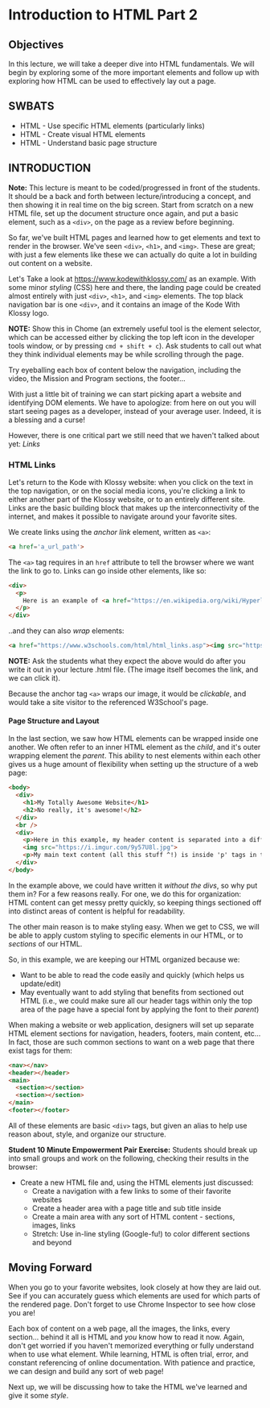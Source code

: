 # Introduction to HTML Part 2

## Objectives

In this lecture, we will take a deeper dive into HTML fundamentals. We will
begin by exploring some of the more important elements and follow up with
exploring how HTML can be used to effectively lay out a page. 

## SWBATS

+ HTML - Use specific HTML elements (particularly links)
+ HTML - Create visual HTML elements
+ HTML - Understand basic page structure

## INTRODUCTION

**Note:** This lecture is meant to be coded/progressed in front of the students.
It should be a back and forth between lecture/introducing a concept, and then
showing it in real time on the big screen. Start from scratch on a new HTML
file, set up the document structure once again, and put a basic element, such
as a `<div>`, on the page as a review before beginning.

So far, we've built HTML pages and learned how to get elements and text to
render in the browser. We've seen `<div>`, `<h1>`, and `<img>`. These are great;
with just a few elements like these we can actually do quite a lot in building
out content on a website. 

Let's Take a look at https://www.kodewithklossy.com/ as an example. With some
minor _styling_ (CSS) here and there, the landing page could be created almost
entirely with just `<div>`, `<h1>`, and `<img>` elements. The top black
navigation bar is one `<div>`, and it contains an image of the Kode With Klossy
logo. 

**NOTE:** Show this in Chome (an extremely useful tool is the element selector,
which can be accessed either by clicking the top left icon in the developer
tools window, or by pressing `cmd + shift + c`). Ask students to call out what
they think individual elements may be while scrolling through the page. 

Try eyeballing each box of content below the navigation, including the video,
the Mission and Program sections, the footer...

With just a little bit of training we can start picking apart a website and
identifying DOM elements. We have to apologize: from here on out you will start
seeing pages as a developer, instead of your average user. Indeed, it is a
blessing and a curse!

However, there is one critical part we still need that we haven't talked about
yet: _Links_

### HTML Links

Let's return to the Kode with Klossy website: when you click on the text in the
top navigation, or on the social media icons, you're clicking a link to either
another part of the Klossy website, or to an entirely different site. Links are
the basic building block that makes up the interconnectivity of the internet,
and makes it possible to navigate around your favorite sites.

We create links using the _anchor link_ element, written as `<a>`:

```html
<a href='a_url_path'>
```

The `<a>` tag requires in an `href` attribute to tell the browser where we want
the link to go to. Links can go inside other elements, like so:

```html
<div>
  <p>
    Here is an example of <a href="https://en.wikipedia.org/wiki/Hyperlink">a link going to Wikipedia</a>
  </p>
</div>
```

..and they can also _wrap_ elements:

```html
<a href="https://www.w3schools.com/html/html_links.asp"><img src="https://i.imgflip.com/1c2b4y.jpg"></a>
```

**NOTE:** Ask the students what they expect the above would do after you write it out in your lecture .html file. (The image itself becomes the link, and we can click it).

Because the anchor tag `<a>` wraps our image, it would be _clickable_, and would
take a site visitor to the referenced W3School's page.

#### Page Structure and Layout

 In the last section, we saw how HTML elements can be wrapped inside one
another. We often refer to an inner HTML element as the _child_, and it's outer
wrapping element the _parent_.  This ability to nest elements within each other
gives us a huge amount of flexibility when setting up the structure of a web
page:

```html
<body>
  <div>
    <h1>My Totally Awesome Website</h1>
    <h2>No really, it's awesome!</h2>
  </div>
  <br />
  <div>
    <p>Here in this example, my header content is separated into a different 'div' above</p>
    <img src="https://i.imgur.com/9y57U8l.jpg">
    <p>My main text content (all this stuff ^!) is inside 'p' tags in their own 'div'</p>
  </div>
</body>
```

In the example above, we could have written it _without the divs_, so why put
them in? For a few reasons really. For one, we do this for organization: HTML
content can get messy pretty quickly, so keeping things sectioned off into
distinct areas of content is helpful for readability.

The other main reason is to make styling easy. When we get to CSS, we will be
able to apply custom styling to specific elements in our HTML, or to _sections_
of our HTML.

So, in this example, we are keeping our HTML organized because we:
  - Want to be able to read the code easily and quickly (which helps us update/edit)
  - May eventually want to add styling that benefits from sectioned out HTML (i.e., we could make sure all our header tags within only the top area of the page have a special font by applying the font to their _parent_)

When making a website or web application, designers will set up separate HTML
element sections for navigation, headers, footers, main content, etc... In fact,
those are such common sections to want on a web page that there exist tags for
them: 

```html
<nav></nav>
<header></header>
<main>
  <section></section>
  <section></section>
</main>
<footer></footer>
```

All of these elements are basic `<div>` tags, but given an alias to help use reason about, style, and organize our structure.

**Student 10 Minute Empowerment Pair Exercise:** Students should break up into small groups and work on the following, checking their results in the browser:

  - Create a new HTML file and, using the HTML elements just discussed:
    - Create a navigation with a few links to some of their favorite websites
    - Create a header area with a page title and sub title inside
    - Create a main area with any sort of HTML content - sections, images, links
    - Stretch: Use in-line styling (Google-fu!) to color different sections and beyond

## Moving Forward

When you go to your favorite websites, look closely at how they are laid out.
See if you can accurately guess which elements are used for which parts of the
rendered page. Don't forget to use Chrome Inspector to see how close you are!

Each box of content on a web page, all the images, the links, every section...
behind it all is HTML and _you_ know how to read it now. Again, don't get
worried if you haven't memorized everything or fully understand when to use what
element. While learning, HTML is often trial, error, and constant referencing of
online documentation. With patience and practice, we can design and build any
sort of web page!

Next up, we will be discussing how to take the HTML we've learned and give it
some _style_.
